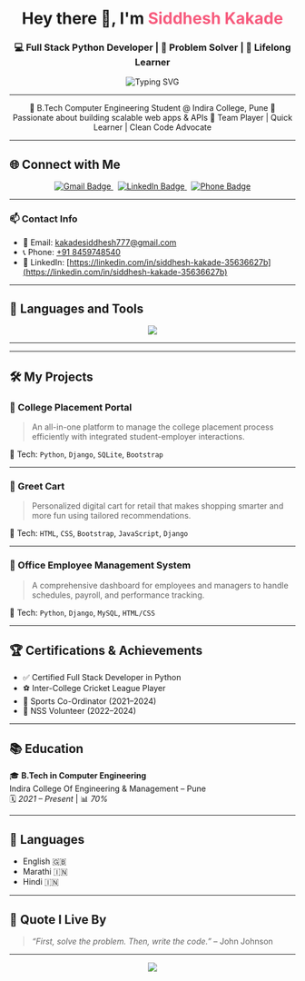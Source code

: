 <!-- README.md -->

<h1 align="center">Hey there 👋, I'm <span style="color:#F75C7E">Siddhesh Kakade</span></h1>
<h3 align="center">💻 Full Stack Python Developer | 🧠 Problem Solver | 🎯 Lifelong Learner</h3>

<p align="center">
  <img src="https://readme-typing-svg.herokuapp.com?font=Fira+Code&duration=3000&pause=1000&color=F75C7E&center=true&vCenter=true&width=600&lines=Full+Stack+Developer+%7C+Python+%2B+Django;RESTful+APIs+%7C+SQL+%2F+SQLite+%2F+MySQL;Frontend+with+HTML+%2F+CSS+%2F+Bootstrap;Clean+UI+Design+%2B+Interactive+UX;Let's+Build+Impactful+Software+Together!+🚀" alt="Typing SVG" />
</p>

---

<p align="center">
  🔹 B.Tech Computer Engineering Student @ Indira College, Pune  
  🔹 Passionate about building scalable web apps & APIs  
  🔹 Team Player | Quick Learner | Clean Code Advocate  
</p>



---

## 🌐 Connect with Me

<p align="center">
  <a href="mailto:kakadesiddhesh777@gmail.com" title="Email">
    <img src="https://img.shields.io/badge/Gmail-D14836?style=for-the-badge&logo=gmail&logoColor=white" alt="Gmail Badge" />
  </a>
  &nbsp;
  <a href="https://linkedin.com/in/siddhesh-kakade-35636627b" title="LinkedIn Profile">
    <img src="https://img.shields.io/badge/LinkedIn-0A66C2?style=for-the-badge&logo=linkedin&logoColor=white" alt="LinkedIn Badge" />
  </a>
  &nbsp;
  <a href="tel:+918459748540" title="Call Me">
    <img src="https://img.shields.io/badge/Call-Now-brightgreen?style=for-the-badge&logo=phone&logoColor=white" alt="Phone Badge" />
  </a>
</p>

---

### 📫 Contact Info

- 📧 Email: [kakadesiddhesh777@gmail.com](mailto:kakadesiddhesh777@gmail.com)  
- 📞 Phone: [+91 8459748540](tel:+918459748540)  
- 🔗 LinkedIn: [https://linkedin.com/in/siddhesh-kakade-35636627b](https://linkedin.com/in/siddhesh-kakade-35636627b)


---

## 🧰 Languages and Tools

<p align="center">
  <img src="https://skillicons.dev/icons?i=python,django,html,css,bootstrap,mysql,sqlite,linux,git" />
</p>

---


---

## 🛠️ My Projects

### 📌 College Placement Portal
> An all-in-one platform to manage the college placement process efficiently with integrated student-employer interactions.

🔧 Tech: `Python`, `Django`, `SQLite`, `Bootstrap`

---

### 📌 Greet Cart
> Personalized digital cart for retail that makes shopping smarter and more fun using tailored recommendations.

🔧 Tech: `HTML`, `CSS`, `Bootstrap`, `JavaScript`, `Django`

---

### 📌 Office Employee Management System
> A comprehensive dashboard for employees and managers to handle schedules, payroll, and performance tracking.

🔧 Tech: `Python`, `Django`, `MySQL`, `HTML/CSS`

---

## 🏆 Certifications & Achievements

- ✅ Certified Full Stack Developer in Python
- ⚽ Inter-College Cricket League Player
- 🎯 Sports Co-Ordinator (2021–2024)
- 🤝 NSS Volunteer (2022–2024)

---

## 📚 Education

🎓 **B.Tech in Computer Engineering**  
Indira College Of Engineering & Management – Pune  
🗓️ *2021 – Present* | 📊 *70%*

---

## 💬 Languages

- English 🇬🇧
- Marathi 🇮🇳
- Hindi 🇮🇳

---

## 📌 Quote I Live By

> *“First, solve the problem. Then, write the code.”* – John Johnson

---

<p align="center">
  <img src="https://capsule-render.vercel.app/api?type=waving&color=gradient&height=150&section=footer"/>
</p>
